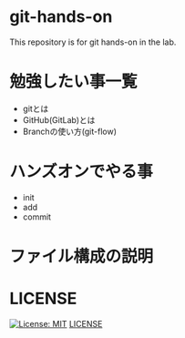 # git-hands-on
This repository is for git hands-on in the lab.

# 勉強したい事一覧
- gitとは
- GitHub(GitLab)とは
- Branchの使い方(git-flow)

# ハンズオンでやる事
- init
- add
- commit

# ファイル構成の説明


# LICENSE
[![License: MIT](https://img.shields.io/badge/License-MIT-yellow.svg)](https://opensource.org/licenses/MIT)
[LICENSE](https://github.com/haruu11113/git-hands-on/blob/main/LICENSE)

